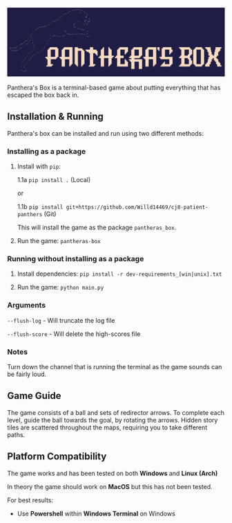 ![Panthera's Box Logo][logo]

[logo]: img/PantherasBox.png "Panthera's Box"

Panthera's Box is a terminal-based game about putting everything that has escaped the box back in.

## Installation & Running

Panthera's box can be installed and run using two different methods:

### Installing as a package

1. Install with `pip`:

    1.1a `pip install .` (Local)

    or

    1.1b `pip install git+https://github.com/Willd14469/cj8-patient-panthers` (Git)

    This will install the game as the package `pantheras_box`.

2. Run the game: `pantheras-box`

### Running without installing as a package

1. Install dependencies: `pip install -r dev-requirements_[win|unix].txt`

2. Run the game: `python main.py`

### Arguments

`--flush-log` - Will truncate the log file

`--flush-score` - Will delete the high-scores file

### Notes

Turn down the channel that is running the terminal as the game sounds can be fairly loud.

## Game Guide

The game consists of a ball and sets of redirector arrows. To complete each level, guide the ball towards the goal, by rotating the arrows. Hidden story tiles are scattered throughout the maps, requiring you to take different paths.

## Platform Compatibility

The game works and has been tested on both **Windows** and **Linux (Arch)**

In theory the game should work on **MacOS** but this has not been tested.

For best results: 
   - Use **Powershell** within **Windows Terminal** on Windows
